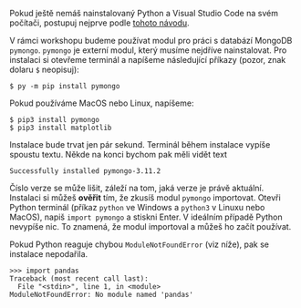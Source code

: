 Pokud ještě nemáš nainstalovaný Python a Visual Studio Code na svém počítači, postupuj nejprve podle [tohoto návodu](http://kodim.cz/kurzy/uvod-do-progr/jazyky-nastroje/).

V rámci workshopu budeme používat modul pro práci s databází MongoDB `pymongo`. `pymongo` je externí modul, který musíme nejdříve nainstalovat. Pro instalaci si otevřeme terminál a napíšeme následující příkazy (pozor, znak dolaru `$` neopisuj):

```shell
$ py -m pip install pymongo
```

Pokud používáme MacOS nebo Linux, napíšeme:

```shell
$ pip3 install pymongo
$ pip3 install matplotlib
```

Instalace bude trvat jen pár sekund. Terminál během instalace vypíše spoustu textu. Někde na konci bychom pak měli vidět text

```shell
Successfully installed pymongo-3.11.2
```

Číslo verze se může lišit, záleží na tom, jaká verze je právě aktuální. Instalaci si můžeš **ověřit** tím, že zkusíš modul `pymongo` importovat. Otevři Python terminál (příkaz `python` ve Windows a `python3` v Linuxu nebo MacOS), napiš `import pymongo` a stiskni Enter. V ideálním případě Python nevypíše nic. To znamená, že modul importoval a můžeš ho začít používat.

Pokud Python reaguje chybou `ModuleNotFoundError` (viz níže), pak se instalace nepodařila.

```
>>> import pandas
Traceback (most recent call last):
  File "<stdin>", line 1, in <module>
ModuleNotFoundError: No module named 'pandas'
```
